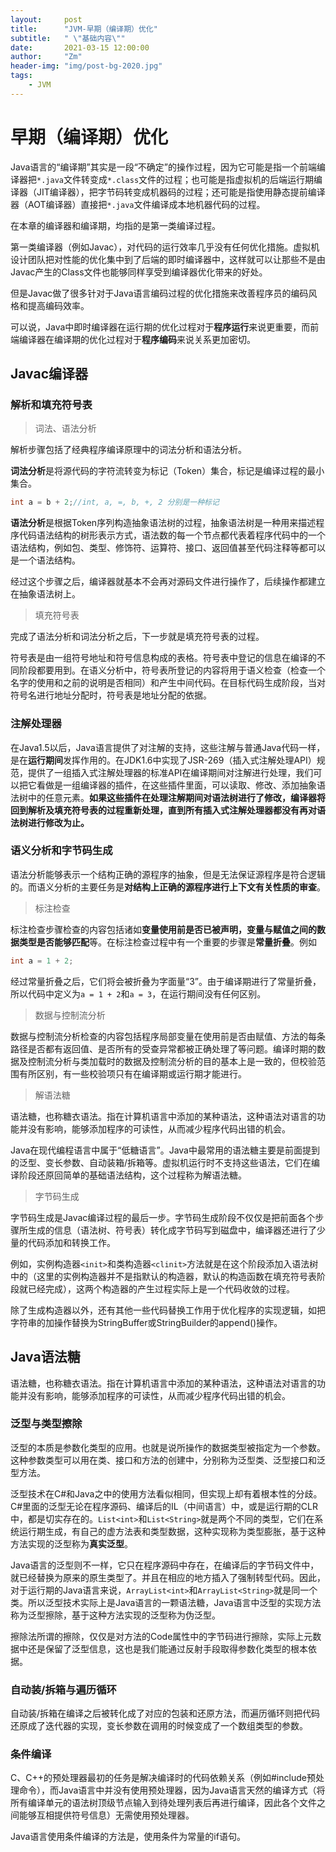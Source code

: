 ```yaml
---
layout:     post
title:      "JVM-早期（编译期）优化"
subtitle:   " \"基础内容\""
date:       2021-03-15 12:00:00
author:     "Zm"
header-img: "img/post-bg-2020.jpg"
tags:
    - JVM
---
```


# 早期（编译期）优化

Java语言的“编译期”其实是一段“不确定”的操作过程，因为它可能是指一个前端编译器把`*.java`文件转变成`*.class`文件的过程；也可能是指虚拟机的后端运行期编译器（JIT编译器），把字节码转变成机器码的过程；还可能是指使用静态提前编译器（AOT编译器）直接把`*.java`文件编译成本地机器代码的过程。

在本章的编译器和编译期，均指的是第一类编译过程。

第一类编译器（例如Javac），对代码的运行效率几乎没有任何优化措施。虚拟机设计团队把对性能的优化集中到了后端的即时编译器中，这样就可以让那些不是由Javac产生的Class文件也能够同样享受到编译器优化带来的好处。

但是Javac做了很多针对于Java语言编码过程的优化措施来改善程序员的编码风格和提高编码效率。

可以说，Java中即时编译器在运行期的优化过程对于**程序运行**来说更重要，而前端编译器在编译期的优化过程对于**程序编码**来说关系更加密切。

## Javac编译器

### 解析和填充符号表

> 词法、语法分析

解析步骤包括了经典程序编译原理中的词法分析和语法分析。

**词法分析**是将源代码的字符流转变为标记（Token）集合，标记是编译过程的最小集合。

```java
int a = b + 2;//int, a, =, b, +, 2 分别是一种标记
```

**语法分析**是根据Token序列构造抽象语法树的过程，抽象语法树是一种用来描述程序代码语法结构的树形表示方式，语法数的每一个节点都代表着程序代码中的一个语法结构，例如包、类型、修饰符、运算符、接口、返回值甚至代码注释等都可以是一个语法结构。

经过这个步骤之后，编译器就基本不会再对源码文件进行操作了，后续操作都建立在抽象语法树上。

> 填充符号表

完成了语法分析和词法分析之后，下一步就是填充符号表的过程。

符号表是由一组符号地址和符号信息构成的表格。符号表中登记的信息在编译的不同阶段都要用到。在语义分析中，符号表所登记的内容将用于语义检查（检查一个名字的使用和之前的说明是否相同）和产生中间代码。在目标代码生成阶段，当对符号名进行地址分配时，符号表是地址分配的依据。

### 注解处理器

在Java1.5以后，Java语言提供了对注解的支持，这些注解与普通Java代码一样，是在**运行期间**发挥作用的。在JDK1.6中实现了JSR-269（插入式注解处理API）规范，提供了一组插入式注解处理器的标准API在编译期间对注解进行处理，我们可以把它看做是一组编译器的插件，在这些插件里面，可以读取、修改、添加抽象语法树中的任意元素。**如果这些插件在处理注解期间对语法树进行了修改，编译器将回到解析及填充符号表的过程重新处理，直到所有插入式注解处理器都没有再对语法树进行修改为止。**

### 语义分析和字节码生成

语法分析能够表示一个结构正确的源程序的抽象，但是无法保证源程序是符合逻辑的。而语义分析的主要任务是**对结构上正确的源程序进行上下文有关性质的审查**。

> 标注检查

标注检查步骤检查的内容包括诸如**变量使用前是否已被声明，变量与赋值之间的数据类型是否能够匹配**等。在标注检查过程中有一个重要的步骤是**常量折叠**。例如

```java
int a = 1 + 2;
```

经过常量折叠之后，它们将会被折叠为字面量“3”。由于编译期进行了常量折叠，所以代码中定义为`a = 1 + 2`和`a = 3`，在运行期间没有任何区别。

> 数据与控制流分析

数据与控制流分析检查的内容包括程序局部变量在使用前是否由赋值、方法的每条路径是否都有返回值、是否所有的受查异常都被正确处理了等问题。编译时期的数据及控制流分析与类加载时的数据及控制流分析的目的基本上是一致的，但校验范围有所区别，有一些校验项只有在编译期或运行期才能进行。

> 解语法糖

语法糖，也称糖衣语法。指在计算机语言中添加的某种语法，这种语法对语言的功能并没有影响，能够添加程序的可读性，从而减少程序代码出错的机会。

Java在现代编程语言中属于“低糖语言”。Java中最常用的语法糖主要是前面提到的泛型、变长参数、自动装箱/拆箱等。虚拟机运行时不支持这些语法，它们在编译阶段还原回简单的基础语法结构，这个过程称为解语法糖。

> 字节码生成

字节码生成是Javac编译过程的最后一步。字节码生成阶段不仅仅是把前面各个步骤所生成的信息（语法树、符号表）转化成字节码写到磁盘中，编译器还进行了少量的代码添加和转换工作。

例如，实例构造器`<init>`和类构造器`<clinit>`方法就是在这个阶段添加入语法树中的（这里的实例构造器并不是指默认的构造器，默认的构造函数在填充符号表阶段就已经完成），这两个构造器的产生过程实际上是一个代码收敛的过程。

除了生成构造器以外，还有其他一些代码替换工作用于优化程序的实现逻辑，如把字符串的加操作替换为StringBuffer或StringBuilder的append()操作。

## Java语法糖

语法糖，也称糖衣语法。指在计算机语言中添加的某种语法，这种语法对语言的功能并没有影响，能够添加程序的可读性，从而减少程序代码出错的机会。

### 泛型与类型擦除

泛型的本质是参数化类型的应用。也就是说所操作的数据类型被指定为一个参数。这种参数类型可以用在类、接口和方法的创建中，分别称为泛型类、泛型接口和泛型方法。

泛型技术在C#和Java之中的使用方法看似相同，但实现上却有着根本性的分歧。C#里面的泛型无论在程序源码、编译后的IL（中间语言）中，或是运行期的CLR中，都是切实存在的。`List<int>`和`List<String>`就是两个不同的类型，它们在系统运行期生成，有自己的虚方法表和类型数据，这种实现称为类型膨胀，基于这种方法实现的泛型称为**真实泛型**。

Java语言的泛型则不一样，它只在程序源码中存在，在编译后的字节码文件中，就已经替换为原来的原生类型了。并且在相应的地方插入了强制转型代码。因此，对于运行期的Java语言来说，`ArrayList<int>`和`ArrayList<String>`就是同一个类。所以泛型技术实际上是Java语言的一颗语法糖，Java语言中泛型的实现方法称为泛型擦除，基于这种方法实现的泛型称为伪泛型。

擦除法所谓的擦除，仅仅是对方法的Code属性中的字节码进行擦除，实际上元数据中还是保留了泛型信息，这也是我们能通过反射手段取得参数化类型的根本依据。

### 自动装/拆箱与遍历循环

自动装/拆箱在编译之后被转化成了对应的包装和还原方法，而遍历循环则把代码还原成了迭代器的实现，变长参数在调用的时候变成了一个数组类型的参数。

### 条件编译

C、C++的预处理器最初的任务是解决编译时的代码依赖关系（例如#include预处理命令），而Java语言中并没有使用预处理器，因为Java语言天然的编译方式（将所有编译单元的语法树顶级节点输入到待处理列表后再进行编译，因此各个文件之间能够互相提供符号信息）无需使用预处理器。

Java语言使用条件编译的方法是，使用条件为常量的if语句。

